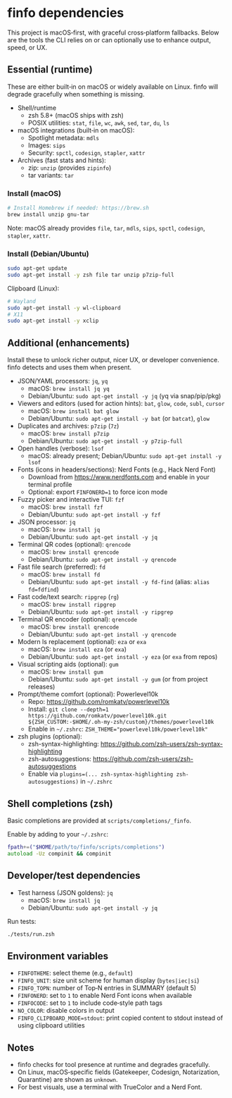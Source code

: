 # finfo dependencies

This project is macOS‑first, with graceful cross‑platform fallbacks. Below are the tools the CLI relies on or can optionally use to enhance output, speed, or UX.

## Essential (runtime)

These are either built‑in on macOS or widely available on Linux. finfo will degrade gracefully when something is missing.

- Shell/runtime
  - zsh 5.8+ (macOS ships with zsh)
  - POSIX utilities: `stat`, `file`, `wc`, `awk`, `sed`, `tar`, `du`, `ls`
- macOS integrations (built‑in on macOS):
  - Spotlight metadata: `mdls`
  - Images: `sips`
  - Security: `spctl`, `codesign`, `stapler`, `xattr`
- Archives (fast stats and hints):
  - zip: `unzip` (provides `zipinfo`)
  - tar variants: `tar`

### Install (macOS)

```bash
# Install Homebrew if needed: https://brew.sh
brew install unzip gnu-tar
```

Note: macOS already provides `file`, `tar`, `mdls`, `sips`, `spctl`, `codesign`, `stapler`, `xattr`.

### Install (Debian/Ubuntu)

```bash
sudo apt-get update
sudo apt-get install -y zsh file tar unzip p7zip-full
```

Clipboard (Linux):

```bash
# Wayland
sudo apt-get install -y wl-clipboard
# X11
sudo apt-get install -y xclip
```

## Additional (enhancements)

Install these to unlock richer output, nicer UX, or developer convenience. finfo detects and uses them when present.

- JSON/YAML processors: `jq`, `yq`
  - macOS: `brew install jq yq`
  - Debian/Ubuntu: `sudo apt-get install -y jq` (yq via snap/pip/pkg)
- Viewers and editors (used for action hints): `bat`, `glow`, `code`, `subl`, `cursor`
  - macOS: `brew install bat glow`
  - Debian/Ubuntu: `sudo apt-get install -y bat` (or `batcat`), `glow`
- Duplicates and archives: `p7zip` (`7z`)
  - macOS: `brew install p7zip`
  - Debian/Ubuntu: `sudo apt-get install -y p7zip-full`
- Open handles (verbose): `lsof`
  - macOS: already present; Debian/Ubuntu: `sudo apt-get install -y lsof`
- Fonts (icons in headers/sections): Nerd Fonts (e.g., Hack Nerd Font)
  - Download from https://www.nerdfonts.com and enable in your terminal profile
  - Optional: export `FINFONERD=1` to force icon mode
- Fuzzy picker and interactive TUI: `fzf`
  - macOS: `brew install fzf`
  - Debian/Ubuntu: `sudo apt-get install -y fzf`
- JSON processor: `jq`
  - macOS: `brew install jq`
  - Debian/Ubuntu: `sudo apt-get install -y jq`
- Terminal QR codes (optional): `qrencode`
  - macOS: `brew install qrencode`
  - Debian/Ubuntu: `sudo apt-get install -y qrencode`
- Fast file search (preferred): `fd`
  - macOS: `brew install fd`
  - Debian/Ubuntu: `sudo apt-get install -y fd-find` (alias: `alias fd=fdfind`)
- Fast code/text search: `ripgrep` (`rg`)
  - macOS: `brew install ripgrep`
  - Debian/Ubuntu: `sudo apt-get install -y ripgrep`
- Terminal QR encoder (optional): `qrencode`
  - macOS: `brew install qrencode`
  - Debian/Ubuntu: `sudo apt-get install -y qrencode`
- Modern ls replacement (optional): `eza` or `exa`
  - macOS: `brew install eza` (or `exa`)
  - Debian/Ubuntu: `sudo apt-get install -y eza` (or `exa` from repos)
- Visual scripting aids (optional): `gum`
  - macOS: `brew install gum`
  - Debian/Ubuntu: `sudo apt-get install -y gum` (or from project releases)
- Prompt/theme comfort (optional): Powerlevel10k
  - Repo: https://github.com/romkatv/powerlevel10k
  - Install: `git clone --depth=1 https://github.com/romkatv/powerlevel10k.git ${ZSH_CUSTOM:-$HOME/.oh-my-zsh/custom}/themes/powerlevel10k`
  - Enable in `~/.zshrc`: `ZSH_THEME="powerlevel10k/powerlevel10k"`
- zsh plugins (optional):
  - zsh-syntax-highlighting: https://github.com/zsh-users/zsh-syntax-highlighting
  - zsh-autosuggestions: https://github.com/zsh-users/zsh-autosuggestions
  - Enable via `plugins=(... zsh-syntax-highlighting zsh-autosuggestions)` in `~/.zshrc`

## Shell completions (zsh)

Basic completions are provided at `scripts/completions/_finfo`.

Enable by adding to your `~/.zshrc`:

```zsh
fpath+=("$HOME/path/to/finfo/scripts/completions")
autoload -Uz compinit && compinit
```

## Developer/test dependencies

- Test harness (JSON goldens): `jq`
  - macOS: `brew install jq`
  - Debian/Ubuntu: `sudo apt-get install -y jq`

Run tests:

```bash
./tests/run.zsh
```

## Environment variables

- `FINFOTHEME`: select theme (e.g., `default`)
- `FINFO_UNIT`: size unit scheme for human display (`bytes|iec|si`)
- `FINFO_TOPN`: number of Top‑N entries in SUMMARY (default 5)
- `FINFONERD`: set to `1` to enable Nerd Font icons when available
- `FINFOCODE`: set to `1` to include code‑style path tags
- `NO_COLOR`: disable colors in output
- `FINFO_CLIPBOARD_MODE=stdout`: print copied content to stdout instead of using clipboard utilities

## Notes

- finfo checks for tool presence at runtime and degrades gracefully.
- On Linux, macOS‑specific fields (Gatekeeper, Codesign, Notarization, Quarantine) are shown as `unknown`.
- For best visuals, use a terminal with TrueColor and a Nerd Font.
